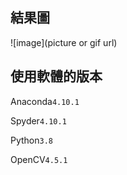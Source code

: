 ## **結果圖**
![image](picture or gif url)

## **使用軟體的版本**


Anaconda`4.10.1`


Spyder`4.10.1`


Python`3.8`


OpenCV`4.5.1`
